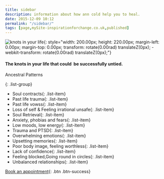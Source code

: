 ```yaml
---
title: sidebar
description: information about how ann cold help you to heal. 
date: 2015-12-09 10:12
permalink: "/sidebar/"
tags: [page,mySite-inspirationforchange.co.uk,published]
---
```


![knots in your life ](https://lh4.googleusercontent.com/8f_MtkI5yZRIlSRwzk8YJuKr3SCgmGRUr6BVQaHkpeOchmFFVm3q_dfgDea-AoE92rPMic56b3kKkJsXUC7Hu0fJl1or2r5z8bcRxVt0dJ6JVYpjDY8oo7Y4MQwyeILt8k7EF9jH){: style="width: 200.00px; height: 220.00px; margin-left: 0.00px; margin-top: 0.00px; transform: rotate(0.00rad) translateZ(0px); -webkit-transform: rotate(0.00rad) translateZ(0px);"}

#### The knots in your life that could &nbsp;be successfully untied.

Ancestral Patterns

{: .list-group}
- Soul contracts{: .list-item}
- Past life trauma{: .list-item}
- Past life vowss{: .list-item}
- Loss of self &amp; Feeling irrational unsafe{: .list-item}
- Soul Retrieval{: .list-item}
- Anxiety, phobias and fears{: .list-item}
- Low moods, low energy{: .list-item}
- Trauma and PTSD{: .list-item}
- Overwhelming emotions{: .list-item}
- Upsetting memories{: .list-item}
- Poor body image, feeling worthless{: .list-item}
- Lack of confidence{: .list-item}
- Feeling blocked,Going round in circles{: .list-item}
- Unbalanced relationships{: .list-item}

[Book an appointment](/contact/){: .btn .btn-success}

